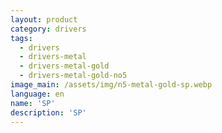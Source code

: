 ```yaml
---
layout: product
category: drivers
tags:
  - drivers
  - drivers-metal
  - drivers-metal-gold
  - drivers-metal-gold-no5
image_main: /assets/img/n5-metal-gold-sp.webp
language: en
name: 'SP'
description: 'SP'
---
```

